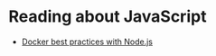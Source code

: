 # Reading about JavaScript
* [Docker best practices with Node.js](https://dev.to/nodepractices/docker-best-practices-with-node-js-4ln4)
